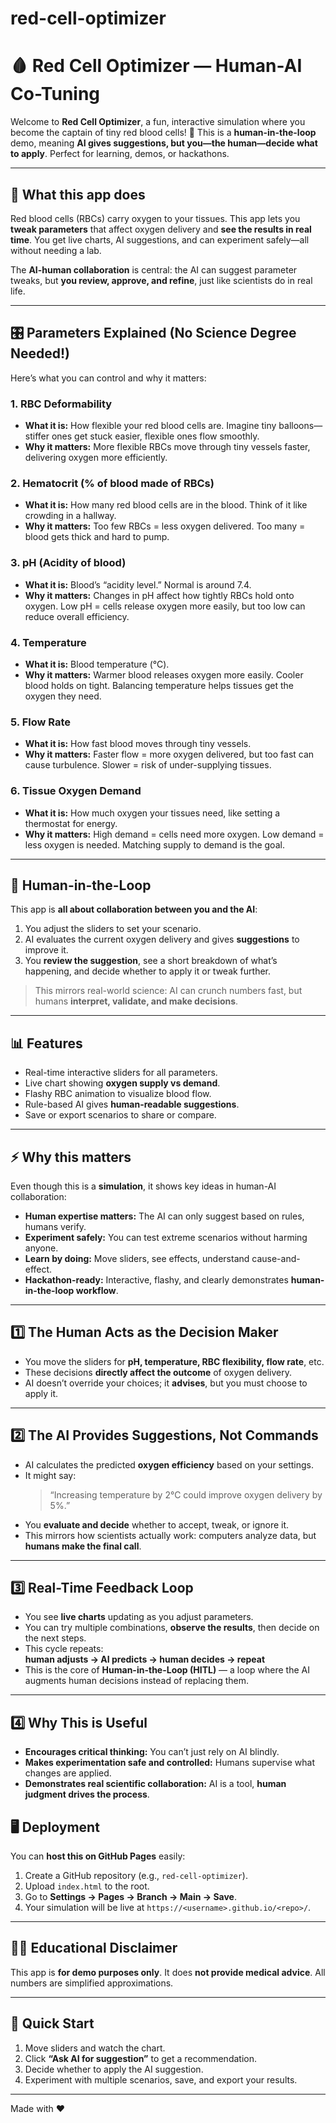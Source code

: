 # red-cell-optimizer

# 🩸 Red Cell Optimizer — Human-AI Co-Tuning

Welcome to **Red Cell Optimizer**, a fun, interactive simulation where you become the captain of tiny red blood cells! 🚀 This is a **human-in-the-loop** demo, meaning **AI gives suggestions, but you—the human—decide what to apply**. Perfect for learning, demos, or hackathons.

---

## 🌟 What this app does

Red blood cells (RBCs) carry oxygen to your tissues. This app lets you **tweak parameters** that affect oxygen delivery and **see the results in real time**. You get live charts, AI suggestions, and can experiment safely—all without needing a lab.

The **AI-human collaboration** is central: the AI can suggest parameter tweaks, but **you review, approve, and refine**, just like scientists do in real life.

---

## 🎛️ Parameters Explained (No Science Degree Needed!)

Here’s what you can control and why it matters:

### 1. RBC Deformability
- **What it is:** How flexible your red blood cells are. Imagine tiny balloons—stiffer ones get stuck easier, flexible ones flow smoothly.  
- **Why it matters:** More flexible RBCs move through tiny vessels faster, delivering oxygen more efficiently.

### 2. Hematocrit (% of blood made of RBCs)
- **What it is:** How many red blood cells are in the blood. Think of it like crowding in a hallway.  
- **Why it matters:** Too few RBCs = less oxygen delivered. Too many = blood gets thick and hard to pump.

### 3. pH (Acidity of blood)
- **What it is:** Blood’s “acidity level.” Normal is around 7.4.  
- **Why it matters:** Changes in pH affect how tightly RBCs hold onto oxygen. Low pH = cells release oxygen more easily, but too low can reduce overall efficiency.

### 4. Temperature
- **What it is:** Blood temperature (°C).  
- **Why it matters:** Warmer blood releases oxygen more easily. Cooler blood holds on tight. Balancing temperature helps tissues get the oxygen they need.

### 5. Flow Rate
- **What it is:** How fast blood moves through tiny vessels.  
- **Why it matters:** Faster flow = more oxygen delivered, but too fast can cause turbulence. Slower = risk of under-supplying tissues.

### 6. Tissue Oxygen Demand
- **What it is:** How much oxygen your tissues need, like setting a thermostat for energy.  
- **Why it matters:** High demand = cells need more oxygen. Low demand = less oxygen is needed. Matching supply to demand is the goal.

---

## 🧠 Human-in-the-Loop

This app is **all about collaboration between you and the AI**:

1. You adjust the sliders to set your scenario.  
2. AI evaluates the current oxygen delivery and gives **suggestions** to improve it.  
3. You **review the suggestion**, see a short breakdown of what’s happening, and decide whether to apply it or tweak further.  

> This mirrors real-world science: AI can crunch numbers fast, but humans **interpret, validate, and make decisions**.

---

## 📊 Features

- Real-time interactive sliders for all parameters.  
- Live chart showing **oxygen supply vs demand**.  
- Flashy RBC animation to visualize blood flow.  
- Rule-based AI gives **human-readable suggestions**.  
- Save or export scenarios to share or compare.

---

## ⚡ Why this matters

Even though this is a **simulation**, it shows key ideas in human-AI collaboration:

- **Human expertise matters:** The AI can only suggest based on rules, humans verify.  
- **Experiment safely:** You can test extreme scenarios without harming anyone.  
- **Learn by doing:** Move sliders, see effects, understand cause-and-effect.  
- **Hackathon-ready:** Interactive, flashy, and clearly demonstrates **human-in-the-loop workflow**.

---

## 1️⃣ The Human Acts as the Decision Maker

- You move the sliders for **pH, temperature, RBC flexibility, flow rate**, etc.  
- These decisions **directly affect the outcome** of oxygen delivery.  
- AI doesn’t override your choices; it **advises**, but you must choose to apply it.  

---

## 2️⃣ The AI Provides Suggestions, Not Commands

- AI calculates the predicted **oxygen efficiency** based on your settings.  
- It might say:  
  > “Increasing temperature by 2°C could improve oxygen delivery by 5%.”  
- You **evaluate and decide** whether to accept, tweak, or ignore it.  
- This mirrors how scientists actually work: computers analyze data, but **humans make the final call**.  

---

## 3️⃣ Real-Time Feedback Loop

- You see **live charts** updating as you adjust parameters.  
- You can try multiple combinations, **observe the results**, then decide on the next steps.  
- This cycle repeats:  
  **human adjusts → AI predicts → human decides → repeat**  
- This is the core of **Human-in-the-Loop (HITL)** — a loop where the AI augments human decisions instead of replacing them.  

---

## 4️⃣ Why This is Useful

- **Encourages critical thinking:** You can’t just rely on AI blindly.  
- **Makes experimentation safe and controlled:** Humans supervise what changes are applied.  
- **Demonstrates real scientific collaboration:** AI is a tool, **human judgment drives the process**.


## 🖥️ Deployment

You can **host this on GitHub Pages** easily:

1. Create a GitHub repository (e.g., `red-cell-optimizer`).  
2. Upload `index.html` to the root.  
3. Go to **Settings → Pages → Branch → Main → Save**.  
4. Your simulation will be live at `https://<username>.github.io/<repo>/`.

---

## 👩‍🏫 Educational Disclaimer

This app is **for  demo purposes only**. It does **not provide medical advice**. All numbers are simplified approximations.

---

## 🔗 Quick Start

1. Move sliders and watch the chart.  
2. Click **“Ask AI for suggestion”** to get a recommendation.  
3. Decide whether to apply the AI suggestion.  
4. Experiment with multiple scenarios, save, and export your results.

---

Made with ❤️ 
